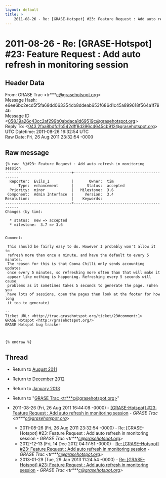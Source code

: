 ```yaml
---
layout: default
title: >
    2011-08-26 - Re: [GRASE-Hotspot] #23: Feature Request : Add auto refresh in monitoring session
---
```


# 2011-08-26 - Re: [GRASE-Hotspot] #23: Feature Request : Add auto refresh in monitoring session

## Header Data

From: GRASE Trac \<tr***c@grasehotspot.org\><br>
Message Hash: e6ee6bc2ecd5f5fa68dd063354cb8ddeab653f686d1c45a899618f564a1f794b<br>
Message ID: \<058.19a26c43cc2af299b0abdaca1d69519c@grasehotspot.org\><br>
Reply To: \<043.2faa8bdfd1b542dff8d396c4645cb912@grasehotspot.org\><br>
UTC Datetime: 2011-08-26 16:32:54 UTC<br>
Raw Date: Fri, 26 Aug 2011 23:32:54 -0000<br>

## Raw message

```
{% raw  %}#23: Feature Request : Add auto refresh in monitoring session
------------------------------+---------------------------------------------
  Reporter:  Evils_1          |       Owner:  tim     
      Type:  enhancement      |      Status:  accepted
  Priority:  minor            |   Milestone:  3.6     
 Component:  Admin Interface  |     Version:  3.4     
Resolution:                   |    Keywords:          
------------------------------+---------------------------------------------
Changes (by tim):

  * status:  new => accepted
  * milestone:  3.7 => 3.6


Comment:

 This should be fairly easy to do. However I probably won't allow it to
 refresh more than once a minute, and have the default to every 5 minutes.
 The reason for this is that Coova Chilli only sends accounting updates
 once every 5 minutes, so refreshing more often than that will make it
 appear like nothing is happening. Refreshing every 5 seconds will cause
 problems as it sometimes takes 5 seconds to generate the page. (When you
 have lots of sessions, open the pages then look at the footer for how long
 it too to generate)

-- 
Ticket URL: <http://trac.grasehotspot.org/ticket/23#comment:1>
GRASE Hotspot <http://grasehotspot.org/>
GRASE Hotspot bug tracker



{% endraw %}
```

## Thread

+ Return to [August 2011](/archive/2011/08)
+ Return to [December 2012](/archive/2012/12)
+ Return to [January 2013](/archive/2013/01)

+ Return to "[GRASE Trac <tr***c<span>@</span>grasehotspot.org>](/authors/tr___c_at_grasehotspot_org)"

+ 2011-08-26 (Fri, 26 Aug 2011 16:44:08 -0000) - [[GRASE-Hotspot] #23: Feature Request : Add auto refresh in monitoring session](/archive/2011/08/1bb58d1c507fa6e5679337b0dba1c2996f3ac0b1cb59231c49739de0d289f2c7) - _GRASE Trac \<tr***c@grasehotspot.org\>_
  + 2011-08-26 (Fri, 26 Aug 2011 23:32:54 -0000) - Re: [GRASE-Hotspot] #23: Feature Request : Add auto refresh in monitoring session - _GRASE Trac \<tr***c@grasehotspot.org\>_
  + 2012-12-13 (Fri, 14 Dec 2012 04:17:51 -0000) - [Re: [GRASE-Hotspot] #23: Feature Request : Add auto refresh in monitoring session](/archive/2012/12/87eeb02562ed1fffd8bf5ef19b69698856d4ca0f666fc0896607514e1cd6468e) - _GRASE Trac \<tr***c@grasehotspot.org\>_
  + 2013-01-29 (Tue, 29 Jan 2013 11:24:54 -0000) - [Re: [GRASE-Hotspot] #23: Feature Request : Add auto refresh in monitoring session](/archive/2013/01/76110fc411e4c31cf4d2ba0542e8e1e33a7ebd235d2bc0f0a889f1f409ec3557) - _GRASE Trac \<tr***c@grasehotspot.org\>_

